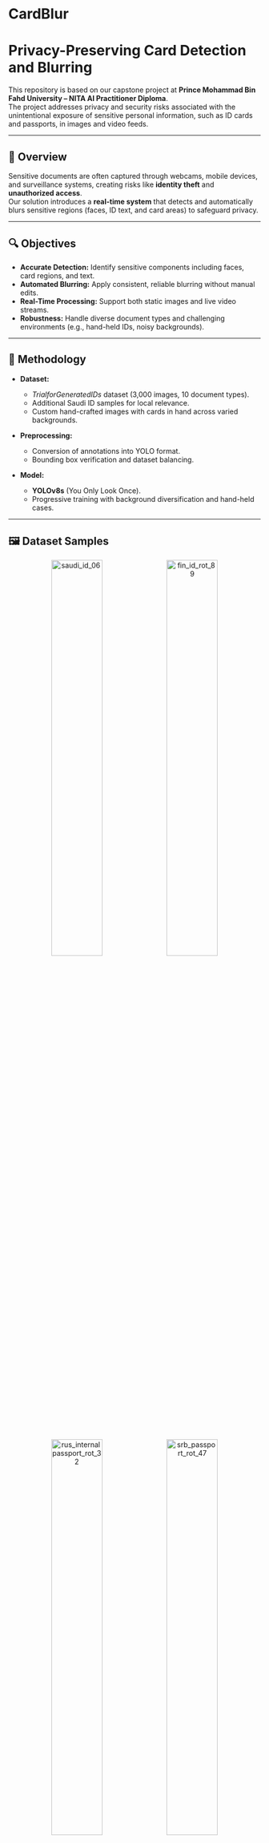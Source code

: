 # CardBlur
# Privacy-Preserving Card Detection and Blurring

This repository is based on our capstone project at **Prince Mohammad Bin Fahd University – NITA AI Practitioner Diploma**.  
The project addresses privacy and security risks associated with the unintentional exposure of sensitive personal information, such as ID cards and passports, in images and video feeds.

---

## 📖 Overview
Sensitive documents are often captured through webcams, mobile devices, and surveillance systems, creating risks like **identity theft** and **unauthorized access**.  
Our solution introduces a **real-time system** that detects and automatically blurs sensitive regions (faces, ID text, and card areas) to safeguard privacy.

---

## 🔍 Objectives
- **Accurate Detection:** Identify sensitive components including faces, card regions, and text.  
- **Automated Blurring:** Apply consistent, reliable blurring without manual edits.  
- **Real-Time Processing:** Support both static images and live video streams.  
- **Robustness:** Handle diverse document types and challenging environments (e.g., hand-held IDs, noisy backgrounds).  

---

## 🧠 Methodology
- **Dataset:**  
  - *TrialforGeneratedIDs* dataset (3,000 images, 10 document types).  
  - Additional Saudi ID samples for local relevance.  
  - Custom hand-crafted images with cards in hand across varied backgrounds.  

- **Preprocessing:**  
  - Conversion of annotations into YOLO format.  
  - Bounding box verification and dataset balancing.  

- **Model:**  
  - **YOLOv8s** (You Only Look Once).  
  - Progressive training with background diversification and hand-held cases.

---

## 🖼️ Dataset Samples

<div align="center">

<img src="https://github.com/user-attachments/assets/23803715-7971-4bbc-980f-b7d487da4df4" alt="saudi_id_06" width="45%"/>
<img src="https://github.com/user-attachments/assets/7bdf24e1-c89b-455b-8c12-0db2f5d7d867" alt="fin_id_rot_89" width="45%"/>
<img src="https://github.com/user-attachments/assets/32d60923-a238-4321-89ce-720d3398f068" alt="rus_internalpassport_rot_32" width="45%"/>
<img src="https://github.com/user-attachments/assets/760de171-8208-4cd7-96e6-520e48eacd98" alt="srb_passport_rot_47" width="45%"/>

</div>

---

## 📊 Key Results

| Training Stage | mAP50  | Train Box Loss | Val Box Loss |
|----------------|--------|----------------|--------------|
| Stage 1        | 0.9326 | 0.7288         | 0.8372       |
| Stage 2        | 0.9455 | 0.8515         | 0.9461       |
| Stage 3        | 0.9660 | 0.8587         | 0.6099       |

These stages reflect improvements from adding diverse backgrounds and targeting hand-held card scenarios.

---

## 🌍 Applications
- **Security systems** (airports, banks, government offices)  
- **Remote work environments** (document verification in video calls)  
- **Public platforms** (sharing images/videos without exposing personal data)  

---

## ⚠️ Ethical Considerations
- Designed for **privacy preservation**, not surveillance.  
- Users must comply with **data protection laws** and ensure **ethical deployment**.  

---

## 👩‍💻 Team
- **Project Manager:** Renad Almutairi  
- **Data Specialist:** Jory Alsultan  
- **Machine Learning:** Shatha Khawaji  
- **Web & Deployment:** Yara Alsardi  

---

## 📄 Citation
If you use this work in research or industry, please cite:

